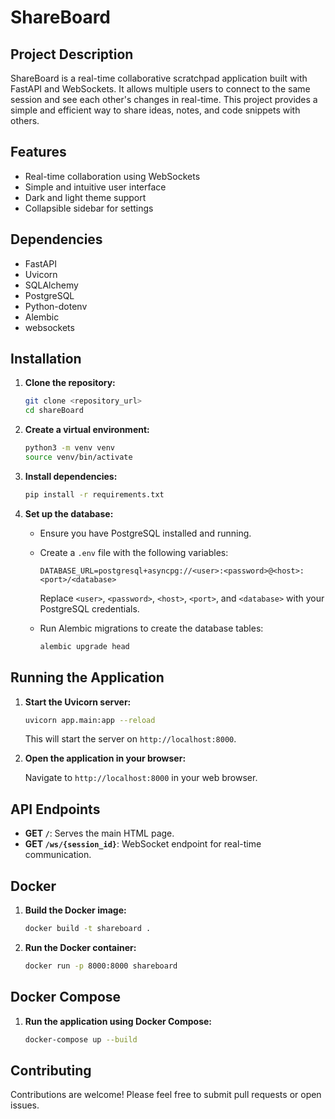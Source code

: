 # ShareBoard

## Project Description

ShareBoard is a real-time collaborative scratchpad application built with FastAPI and WebSockets. It allows multiple users to connect to the same session and see each other's changes in real-time. This project provides a simple and efficient way to share ideas, notes, and code snippets with others.

## Features

*   Real-time collaboration using WebSockets 
*   Simple and intuitive user interface
*   Dark and light theme support
*   Collapsible sidebar for settings

## Dependencies

*   FastAPI
*   Uvicorn
*   SQLAlchemy
*   PostgreSQL
*   Python-dotenv
*   Alembic
*   websockets

## Installation

1.  **Clone the repository:**

    ```bash
    git clone <repository_url>
    cd shareBoard
    ```

2.  **Create a virtual environment:**

    ```bash
    python3 -m venv venv
    source venv/bin/activate
    ```

3.  **Install dependencies:**

    ```bash
    pip install -r requirements.txt
    ```

4.  **Set up the database:**

    *   Ensure you have PostgreSQL installed and running.
    *   Create a `.env` file with the following variables:

        ```
        DATABASE_URL=postgresql+asyncpg://<user>:<password>@<host>:<port>/<database>
        ```

        Replace `<user>`, `<password>`, `<host>`, `<port>`, and `<database>` with your PostgreSQL credentials.
    *   Run Alembic migrations to create the database tables:

        ```bash
        alembic upgrade head
        ```

## Running the Application

1.  **Start the Uvicorn server:**

    ```bash
    uvicorn app.main:app --reload
    ```

    This will start the server on `http://localhost:8000`.

2.  **Open the application in your browser:**

    Navigate to `http://localhost:8000` in your web browser.

## API Endpoints

*   **GET `/`**: Serves the main HTML page.
*   **GET `/ws/{session_id}`**: WebSocket endpoint for real-time communication.

## Docker

1.  **Build the Docker image:**

    ```bash
    docker build -t shareboard .
    ```

2.  **Run the Docker container:**

    ```bash
    docker run -p 8000:8000 shareboard
    ```

## Docker Compose

1.  **Run the application using Docker Compose:**

    ```bash
    docker-compose up --build
    ```

## Contributing

Contributions are welcome! Please feel free to submit pull requests or open issues.
